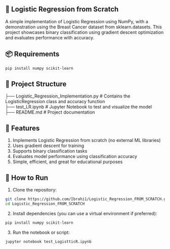 ## 🧠 Logistic Regression from Scratch
A simple implementation of Logistic Regression using NumPy, with a demonstration using the Breast Cancer dataset from sklearn.datasets. This project showcases binary classification using gradient descent optimization and evaluates performance with accuracy.

## 📦 Requirements

```bash
pip install numpy scikit-learn
```
## 📁 Project Structure

├── Logistic_Regression_Implementation.py   # Contains the LogisticRegression class and accuracy function  
├── test_LR.ipynb                           # Jupyter Notebook to test and visualize the model    
├── README.md                               # Project documentation  

## 🧪 Features

1. Implements Logistic Regression from scratch (no external ML libraries)
2. Uses gradient descent for training
3. Supports binary classification tasks
4. Evaluates model performance using classification accuracy
5. Simple, efficient, and great for educational purposes

## 🚀 How to Run

1. Clone the repository:
```bash
git clone https://github.com/Ibrahi1/Logistic_Regression_FROM_SCRATCH.git
cd Logistic_Regression_FROM_SCRATCH
```

2. Install dependencies (you can use a virtual environment if preferred):
```bash
pip install numpy scikit-learn
```

3. Run the notebook or script:
```bash
jupyter notebook test_LogistticR.ipynb
```
